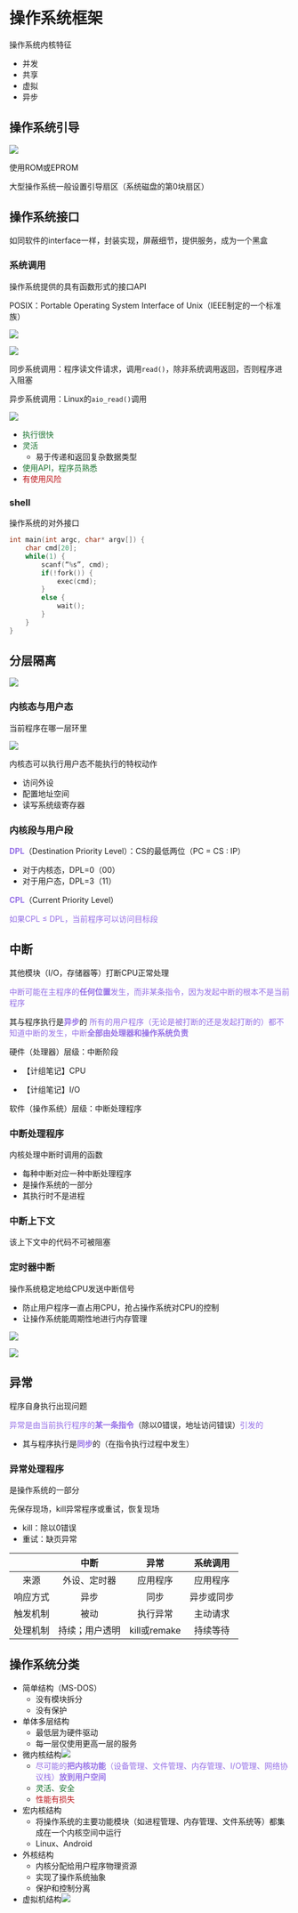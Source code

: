 # 操作系统框架

操作系统内核特征

- 并发
- 共享
- 虚拟
- 异步

## 操作系统引导

![](assets/os-boot.png)

使用ROM或EPROM

大型操作系统一般设置引导扇区（系统磁盘的第0块扇区）

## 操作系统接口

如同软件的interface一样，封装实现，屏蔽细节，提供服务，成为一个黑盒

### 系统调用

操作系统提供的具有函数形式的接口API

POSIX：Portable Operating System Interface of Unix（IEEE制定的一个标准族）

![](assets/posix.png)

![](assets/syscall-example.png)

同步系统调用：程序读文件请求，调用`read()`，除非系统调用返回，否则程序进入阻塞

异步系统调用：Linux的`aio_read()`调用

![](assets/syscall-process.png)

- <font color=#1C7331>执行很快</font>
- <font color=#1C7331>灵活</font>
  - 易于传递和返回复杂数据类型
- <font color=#1C7331>使用API，程序员熟悉</font>
- <font color=#BE191C>有使用风险</font>

### shell

操作系统的对外接口

```c
int main(int argc, char* argv[]) {
    char cmd[20];
    while(1) {
        scanf(“%s”, cmd);
        if(!fork()) {
            exec(cmd);
        }
        else {
            wait();
        }
    }
}
```

## 分层隔离

![](assets/layers.png)

### 内核态与用户态

当前程序在哪一层环里

![](assets/module-change.png)

内核态可以执行用户态不能执行的特权动作

- 访问外设
- 配置地址空间
- 读写系统级寄存器

### 内核段与用户段

<font color=#956FE7>**DPL**</font>（Destination Priority Level）：CS的最低两位（PC = CS : IP）

- 对于内核态，DPL=0（00）
- 对于用户态，DPL=3（11）

<font color=#956FE7>**CPL**</font>（Current Priority Level）

<font color=#956FE7>如果CPL ≤ DPL，当前程序可以访问目标段</font>

## 中断

其他模块（I/O，存储器等）打断CPU正常处理

<font color=#956FE7>中断可能在主程序的**任何位置**发生，而非某条指令，因为发起中断的根本不是当前程序</font>

其与程序执行是<font color=#956FE7>**异步**</font>的
<font color=#956FE7>所有的用户程序（无论是被打断的还是发起打断的）都不知道中断的发生，中断**全部由处理器和操作系统负责**</font>

硬件（处理器）层级：中断阶段

- 【计组笔记】CPU

- 【计组笔记】I/O

软件（操作系统）层级：中断处理程序

### 中断处理程序

内核处理中断时调用的函数

- 每种中断对应一种中断处理程序
- 是操作系统的一部分
- 其执行时不是进程

### 中断上下文

该上下文中的代码不可被阻塞

### 定时器中断

操作系统稳定地给CPU发送中断信号

- 防止用户程序一直占用CPU，抢占操作系统对CPU的控制
- 让操作系统能周期性地进行内存管理

![](assets/timer1.png)

![](assets/timer2.png)

## 异常

程序自身执行出现问题

<font color=#956FE7>异常是由当前执行程序的**某一条指令**</font>（除以0错误，地址访问错误）<font color=#956FE7>引发的</font>

- 其与程序执行是<font color=#956FE7>**同步**</font>的（在指令执行过程中发生）

### 异常处理程序

是操作系统的一部分

先保存现场，kill异常程序或重试，恢复现场

- kill：除以0错误
- 重试：缺页异常

|          |      中断      |     异常     |  系统调用  |
| :------: | :------------: | :----------: | :--------: |
|   来源   |  外设、定时器  |   应用程序   |  应用程序  |
| 响应方式 |      异步      |     同步     | 异步或同步 |
| 触发机制 |      被动      |   执行异常   |  主动请求  |
| 处理机制 | 持续；用户透明 | kill或remake |  持续等待  |

## 操作系统分类

- 简单结构（MS-DOS）
  - 没有模块拆分
  - 没有保护
- 单体多层结构
  - 最低层为硬件驱动
  - 每一层仅使用更高一层的服务
- 微内核结构![](assets/mk-arch.png)
  - <font color=#956FE7>尽可能的**把内核功能**（设备管理、文件管理、内存管理、I/O管理、网络协议栈）**放到用户空间**</font>
  - <font color=#1C7331>灵活、安全</font>
  - <font color=#BE191C>性能有损失</font>
- 宏内核结构
  - 将操作系统的主要功能模块（如进程管理、内存管理、文件系统等）都集成在一个内核空间中运行
  - Linux、Android
- 外核结构
  - 内核分配给用户程序物理资源
  - 实现了操作系统抽象
  - 保护和控制分离
- 虚拟机结构![](assets/vm-arch.png)